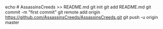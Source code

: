 echo # AssassinsCreeds >> README.md
git init
git add README.md
git commit -m "first commit"
git remote add origin https://github.com/AssassinsCreeds/AssassinsCreeds.git
git push -u origin master
